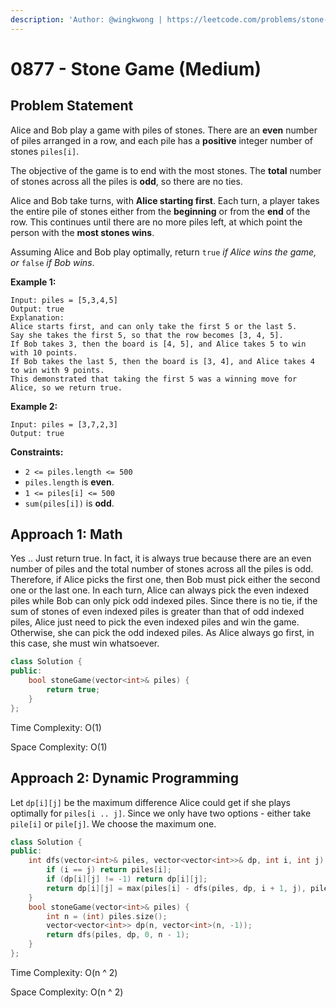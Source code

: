 ```yaml
---
description: 'Author: @wingkwong | https://leetcode.com/problems/stone-game/'
---
```


# 0877 - Stone Game (Medium)

## Problem Statement

Alice and Bob play a game with piles of stones. There are an **even** number of piles arranged in a row, and each pile has a **positive** integer number of stones `piles[i]`.

The objective of the game is to end with the most stones. The **total** number of stones across all the piles is **odd**, so there are no ties.

Alice and Bob take turns, with **Alice starting first**. Each turn, a player takes the entire pile of stones either from the **beginning** or from the **end** of the row. This continues until there are no more piles left, at which point the person with the **most stones wins**.

Assuming Alice and Bob play optimally, return `true` _if Alice wins the game, or_ `false` _if Bob wins_.

**Example 1:**

```
Input: piles = [5,3,4,5]
Output: true
Explanation: 
Alice starts first, and can only take the first 5 or the last 5.
Say she takes the first 5, so that the row becomes [3, 4, 5].
If Bob takes 3, then the board is [4, 5], and Alice takes 5 to win with 10 points.
If Bob takes the last 5, then the board is [3, 4], and Alice takes 4 to win with 9 points.
This demonstrated that taking the first 5 was a winning move for Alice, so we return true.
```

**Example 2:**

```
Input: piles = [3,7,2,3]
Output: true
```

**Constraints:**

* `2 <= piles.length <= 500`
* `piles.length` is **even**.
* `1 <= piles[i] <= 500`
* `sum(piles[i])` is **odd**.

## Approach 1: Math

Yes .. Just return true. In fact, it is always true because there are an even number of piles and the total number of stones across all the piles is odd. Therefore, if Alice picks the first one, then Bob must pick either the second one or the last one. In each turn, Alice can always pick the even indexed piles while Bob can only pick odd indexed piles. Since there is no tie, if the sum of stones of even indexed piles is greater than that of odd indexed piles, Alice just need to pick the even indexed piles and win the game. Otherwise, she can pick the odd indexed piles. As Alice always go first, in this case, she must win whatsoever.

```cpp
class Solution {
public:
    bool stoneGame(vector<int>& piles) {
        return true;
    }
};
```

Time Complexity: O(1)

Space Complexity: O(1)

## Approach 2: Dynamic Programming

Let `dp[i][j]` be the maximum difference Alice could get if she plays optimally for `piles[i .. j]`. Since we only have two options - either take `pile[i]` or `pile[j]`. We choose the maximum one.

```cpp
class Solution {
public:
    int dfs(vector<int>& piles, vector<vector<int>>& dp, int i, int j) {
        if (i == j) return piles[i];
        if (dp[i][j] != -1) return dp[i][j];
        return dp[i][j] = max(piles[i] - dfs(piles, dp, i + 1, j), piles[j] - dfs(piles, dp, i, j - 1));
    }
    bool stoneGame(vector<int>& piles) {
        int n = (int) piles.size();
        vector<vector<int>> dp(n, vector<int>(n, -1));
        return dfs(piles, dp, 0, n - 1);
    }
};
```

Time Complexity: O(n ^ 2)

Space Complexity: O(n ^ 2)
